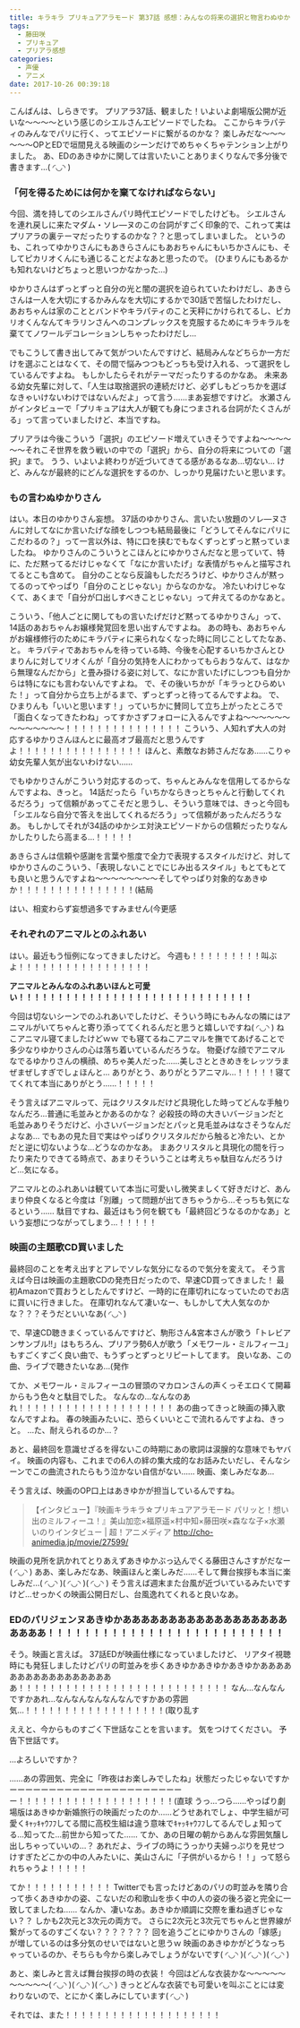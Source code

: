 ```yaml
---
title: キラキラ プリキュアアラモード 第37話 感想：みんなの将来の選択と物言わぬゆかりさん
tags:
  - 藤田咲
  - プリキュア
  - プリアラ感想
categories:
  - 声優
  - アニメ
date: 2017-10-26 00:39:18
---
```

こんばんは、しらきです。
プリアラ37話、観ました！いよいよ劇場版公開が近いな～～～～という感じのシエルさんエピソードでしたね。
ここからキラパティのみんなでパリに行く、ってエピソードに繋がるのかな？
楽しみだな～～～～～～OPとEDで垣間見える映画のシーンだけでめちゃくちゃテンション上がりました。
あ、EDのあきゆかに関しては言いたいことありまくりなんで多分後で書きます…( ◜◡◝ )
<!-- more -->

### 「何を得るためには何かを棄てなければならない」

今回、満を持してのシエルさんパリ時代エピソードでしたけども。
シエルさんを連れ戻しに来たマダム・ソレ―ヌのこの台詞がすごく印象的で、これって実はプリアラの裏テーマだったりするのかな？？と思ってしまいました。
というのも、これってゆかりさんにもあきらさんにもあおちゃんにもいちかさんにも、そしてピカリオくんにも通じることだよなあと思ったので。
(ひまりんにもあるかも知れないけどちょっと思いつかなかった…)

ゆかりさんはずっとずっと自分の光と闇の選択を迫られていたわけだし、あきらさんは一人を大切にするかみんなを大切にするかで30話で苦悩したわけだし、あおちゃんは家のこととバンドやキラパティのこと天秤にかけられてるし、ピカリオくんなんてキラリンさんへのコンプレックスを克服するためにキラキラルを棄ててノワールデコレーションしちゃったわけだし…

でもこうして書き出してみて気がついたんですけど、結局みんなどちらか一方だけを選ぶことはなくて、その間で悩みつつもどっちも受け入れる、って選択をしているんですよね。
もしかしたらそれがテーマだったりするのかなあ。
未来ある幼女先輩に対して、「人生は取捨選択の連続だけど、必ずしもどっちかを選ばなきゃいけないわけではないんだよ」って言う……まあ妄想ですけど。
水瀬さんがインタビューで「プリキュアは大人が観ても身につまされる台詞がたくさんがる」って言っていましたけど、本当ですね。

プリアラは今後こういう「選択」のエピソード増えていきそうですよね～～～～～～それこそ世界を救う戦いの中での「選択」から、自分の将来についての「選択」まで。
うう、いよいよ終わりが近づいてきてる感があるなあ…切ない…
けど、みんなが最終的にどんな選択をするのか、しっかり見届けたいと思います。

### もの言わぬゆかりさん

はい。本日のゆかりさん妄想。
37話のゆかりさん、言いたい放題のソレ―ヌさんに対してなにか言いたげな顔をしつつも結局最後に「どうしてそんなにパリにこだわるの？」って一言以外は、特に口を挟むでもなくずっとずっと黙っていましたね。
ゆかりさんのこういうとこほんとにゆかりさんだなと思っていて、特に、ただ黙ってるだけじゃなくて「なにか言いたげ」な表情がちゃんと描写されてるとこも含めて。
自分のことなら反論もしただろうけど、ゆかりさんが黙ってるのってやっぱり「自分のことじゃない」からなのかな。
冷たいわけじゃなくて、あくまで「自分が口出しすべきことじゃない」って弁えてるのかなあと。

こういう、「他人ごとに関してもの言いたげだけど黙ってるゆかりさん」って、14話のあおちゃんお嬢様発覚回を思い出すんですよね。
あの時も、あおちゃんがお嬢様修行のためにキラパティに来られなくなった時に同じことしてたなあ、と。
キラパティであおちゃんを待っている時、今後を心配するいちかさんとひまりんに対してリオくんが「自分の気持を人にわかってもらおうなんて、はなから無理なんだから」と畳み掛ける姿に対して、なにか言いたげにしつつも自分からは特になにも言わないんですよね。
で、その後いちかが「キラっとひらめいた！」って自分から立ち上がるまで、ずっとずっと待ってるんですよね。
で、ひまりんも「いいと思います！」っていちかに賛同して立ち上がったところで「面白くなってきたわね」ってすかさずフォローに入るんですよね～～～～～～～～～～～～～！！！！！！！！！！！！！！！
こういう、人知れず大人の対応するゆかりさんほんとに最高オブ最高だと思うんですよ！！！！！！！！！！！！！！！！
ほんと、素敵なお姉さんだなあ……こりゃ幼女先輩人気が出ないわけない……

でもゆかりさんがこういう対応するのって、ちゃんとみんなを信用してるからなんですよね、きっと。
14話だったら「いちかならきっとちゃんと行動してくれるだろう」って信頼があってこそだと思うし、そういう意味では、きっと今回も「シエルなら自分で答えを出してくれるだろう」って信頼があったんだろうなあ。
もしかしてそれが34話のゆかシエ対決エピソードからの信頼だったりなんかしたりしたら高まる…！！！！！

あきらさんは信頼や感謝を言葉や態度で全力で表現するスタイルだけど、対してゆかりさんのこういう、「表現しないことでにじみ出るスタイル」もとてもとても良いと思うんですよね～～～～～～～～そしてやっぱり対象的なあきゆか！！！！！！！！！！！！！！！(結局

はい、相変わらず妄想過多ですみません(今更感

### それぞれのアニマルとのふれあい

はい。最近もう恒例になってきましたけど。
今週も！！！！！！！！！叫ぶよ！！！！！！！！！！！！！！！！！

**アニマルとみんなのふれあいほんと可愛い！！！！！！！！！！！！！！！！！！！！！！！！！！！！！！**

今回は切ないシーンでのふれあいでしたけど、そういう時にもみんなの隣にはアニマルがいてちゃんと寄り添っててくれるんだと思うと嬉しいですね( ◜◡◝ )
ねこアニマル寝てましたけどｗｗ
でも寝てるねこアニマルを撫でてあげることで多少なりゆかりさんの心は落ち着いているんだろうな。
物憂げな顔でアニマルなでるゆかりさんの横顔、めちゃ美人だった……美しさとときめきをレッツラまぜまぜしすぎでしょほんと…
ありがとう、ありがとうアニマル…！！！！！寝ててくれて本当にありがとう……！！！！！

そう言えばアニマルって、元はクリスタルだけど具現化した時ってどんな手触りなんだろ…普通に毛並みとかあるのかな？
必殺技の時の大きいバージョンだと毛並みありそうだけど、小さいバージョンだとパッと見毛並みはなさそうなんだよなあ…
でもあの見た目で実はやっぱりクリスタルだから触ると冷たい、とかだと逆に切ないような…どうなのかなあ。
まあクリスタルと具現化の間を行ったり来たりできてる時点で、あまりそういうことは考えちゃ駄目なんだろうけど…気になる。

アニマルとのふれあいは観ていて本当に可愛いし微笑ましくて好きだけど、あんまり仲良くなると今度は「別離」って問題が出てきちゃうから…そっちも気になるという……
駄目ですね、最近はもう何を観ても「最終回どうなるのかなあ」という妄想につながってしまう…！！！！！


### 映画の主題歌CD買いました

最終回のことを考え出すとアレでソレな気分になるので気分を変えて。
そう言えば今日は映画の主題歌CDの発売日だったので、早速CD買ってきました！
最初Amazonで買おうとしたんですけど、一時的に在庫切れになっていたのでお店に買いに行きました。
在庫切れなんて凄いなー、もしかして大人気なのかな？？？そうだといいなあ( ◜◡◝ )

で、早速CD聴きまくっているんですけど、駒形さん&宮本さんが歌う「トレビアンサンブル!!」はもちろん、プリアラ勢6人が歌う「メモワール・ミルフィーユ」もすごくすごく良い曲で、もうずっとずっとリピートしてます。
良いなあ、この曲、ライブで聴きたいなあ…(発作

てか、メモワール・ミルフィーユの冒頭のマカロンさんの声くっそエロくて開幕からもう色々と駄目でした。
なんなの…なんなのあれ！！！！！！！！！！！！！！！！！！！！
あの曲ってきっと映画の挿入歌なんですよね。
春の映画みたいに、恐らくいいとこで流れるんですよね、きっと。
…た、耐えられるのか…？

あと、最終回を意識せざるを得ないこの時期にあの歌詞は涙腺的な意味でもヤバイ。
映画の内容も、これまでの6人の絆の集大成的なお話みたいだし、そんなシーンでこの曲流されたらもう泣かない自信がない……
映画、楽しみだなあ…

そう言えば、映画のOP口上はあきゆかが担当しているんですね。

> 【インタビュー】『映画キラキラ☆プリキュアアラモード パリッと！想い出のミルフィーユ！』美山加恋×福原遥×村中知×藤田咲×森なな子×水瀬いのりインタビュー | 超！アニメディア 
> http://cho-animedia.jp/movie/27599/

映画の見所を訊かれてとりあえずあきゆかぶっ込んでくる藤田さんさすがだなー( ◜◡◝ )
ああ、楽しみだなあ、映画ほんと楽しみだ……そして舞台挨拶も本当に楽しみだ…( ◜◡◝ )( ◜◡◝ )( ◜◡◝ )
そう言えば週末また台風が近づいているみたいですけど…せっかくの映画公開日だし、台風逸れてくれると良いなあ。

### EDのパリジェンヌあきゆかああああああああああああああああああああああ！！！！！！！！！！！！！！！！！！！！！！！！！！

そう。映画と言えば。
37話EDが映画仕様になっていましたけど、
リアタイ視聴時にも発狂しましたけどパリの町並みを歩くあきゆかあきゆかあきゆかああああああああああああああああああ！！！！！！！！！！！！！！！！！！！！！！！！！！！
なん…なんなんですかあれ…なんなんなんなんなんですかあの雰囲気…！！！！！！！！！！！！！！！！！！(取り乱す

ええと、今からものすごく下世話なことを言います。
気をつけてください。
予告下世話です。

…よろしいですか？

……あの雰囲気、完全に「昨夜はお楽しみでしたね」状態だったじゃないですかーーーーーーーーーーーーーーーーーーーーーーー！！！！！！！！！！！！！！！！！！！！(直球
うっ…つら……やっぱり劇場版はあきゆか新婚旅行の映画だったのか……どうせあれでしょ、中学生組が可愛くｷｬｯｷｬｳﾌﾌしてる間に高校生組は違う意味でｷｬｯｷｬｳﾌﾌしてるんでしょ知ってる…知ってた…前世から知ってた……
てか、あの日曜の朝からあんな雰囲気醸し出しちゃっていいの…？
あれだよ、ライブの時にうっかり夫婦っぷりを見せつけすぎたどこかの中の人みたいに、美山さんに「子供がいるから！！」って怒られちゃうよ！！！！！

てか！！！！！！！！！！！
Twitterでも言ったけどあのパリの町並みを隣り合って歩くあきゆかの姿、こないだの和歌山を歩く中の人の姿の後ろ姿と完全に一致してましたね……
なんか、凄いなあ。あきゆか順調に交際を重ね過ぎじゃない？？
しかも2次元と3次元の両方で。
さらに2次元と3次元でちゃんと世界線が繋がってるのすごくない？？？？？？？
回を追うごとにゆかりさんの「嫁感」が増しているのは多分気のせいではないと思うｗ
映画のあきゆかがどうなっちゃっているのか、そちらも今から楽しみでしょうがないです( ◜◡◝ )( ◜◡◝ )( ◜◡◝ )

あと、楽しみと言えば舞台挨拶の時の衣装！
今回はどんな衣装かな～～～～～～～～～～( ◜◡◝ )( ◜◡◝ )( ◜◡◝ )
きっとどんな衣装でも可愛いを叫ぶことには変わりないので、とにかく楽しみにしています( ◜◡◝ )

それでは、また！！！！！！！！！！！！！！！！！！！！
